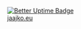 [![Better Uptime Badge](https://betteruptime.com/status-badges/v1/monitor/crjt.svg)](https://status.jaajko.eu)<br>
<a href="https://jaajko.eu">jaajko.eu</a>
